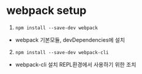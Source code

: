 # webpack setup

1. `npm install --save-dev webpack`

- webpack 기본모듈, devDependencies에 설치

2. `npm install --save-dev webpack-cli`

- webpack-cli 설치 REPL환경에서 사용하기 위한 조치
